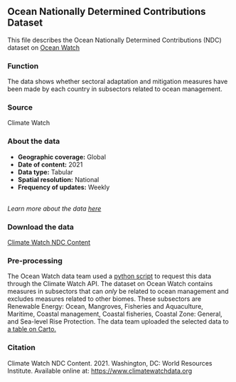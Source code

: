 ## Ocean Nationally Determined Contributions Dataset
This file describes the Ocean Nationally Determined Contributions (NDC) dataset on [Ocean Watch](https://www.oceanwatchdata.org)

### Function
The data shows whether sectoral adaptation and mitigation measures have been made by each country in subsectors related to ocean management.

### Source
Climate Watch

### About the data
- **Geographic coverage:** Global  
- **Date of content:** 2021
- **Data type:** Tabular
- **Spatial resolution:** National
- **Frequency of updates:** Weekly

<br/>*Learn more about the data [here](https://www.climatewatchdata.org/data-explorer/ndc-content?ndc-content-categories=unfccc_process&ndc-content-countries=All%20Selected&ndc-content-indicators=All%20Selected&ndc-content-sectors=All%20Selected&page=1#meta)*

### Download the data
[Climate Watch NDC Content](https://www.climatewatchdata.org/data-explorer/ndc-content?ndc-content-categories=unfccc_process&ndc-content-countries=All%20Selected&ndc-content-indicators=All%20Selected&ndc-content-sectors=All%20Selected&page=1#data) 

### Pre-processing
The Ocean Watch data team used a [python script](https://github.com/resource-watch/ocean-watch-data/blob/main/datasets/ocn_025_rw0_ocean_ndcs/ocn_025_rw0_ocean_ndcs.py) to request this data through the Climate Watch API. The dataset on Ocean Watch contains measures in subsectors that can _only_ be related to ocean management and excludes measures related to other biomes. These subsectors are Renewable Energy: Ocean, Mangroves, Fisheries and Aquaculture, Maritime, Coastal management, Coastal fisheries, Coastal Zone: General, and Sea-level Rise Protection. The data team uploaded the selected data to [a table on Carto.](https://resourcewatch.carto.com/u/wri-rw/dataset/ocn_025_rw0_ocean_ndc_measures)

### Citation
Climate Watch NDC Content. 2021. Washington, DC: World Resources Institute. Available online at: https://www.climatewatchdata.org